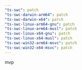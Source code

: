 ```yaml
---
"ts-swc": patch
"ts-swc-darwin-arm64": patch
"ts-swc-darwin-x64": patch
"ts-swc-linux-arm64-gnu": patch
"ts-swc-linux-arm64-musl": patch
"ts-swc-linux-x64-gnu": patch
"ts-swc-linux-x64-musl": patch
"ts-swc-win32-arm64-msvc": patch
"ts-swc-win32-x64-msvc": patch
---
```


mvp
